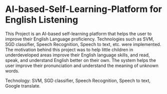 # AI-based-Self-Learning-Platform for English Listening
This Project is an AI-based self-learning platform that helps the user to improve their English Language proficiency. Technologies such as SVM, SGD classifier, Speech Recognition, Speech to text, etc. were implemented. 
The motivation behind this project was to help little children in underdeveloped areas improve their English language skills, and read, speak, and understand English better on their own.
The system helps the user improve their pronunciation and understand the meaning of unknown words.

Technology: SVM, SGD classifier, Speech Recognition, Speech to text, Google translate.

